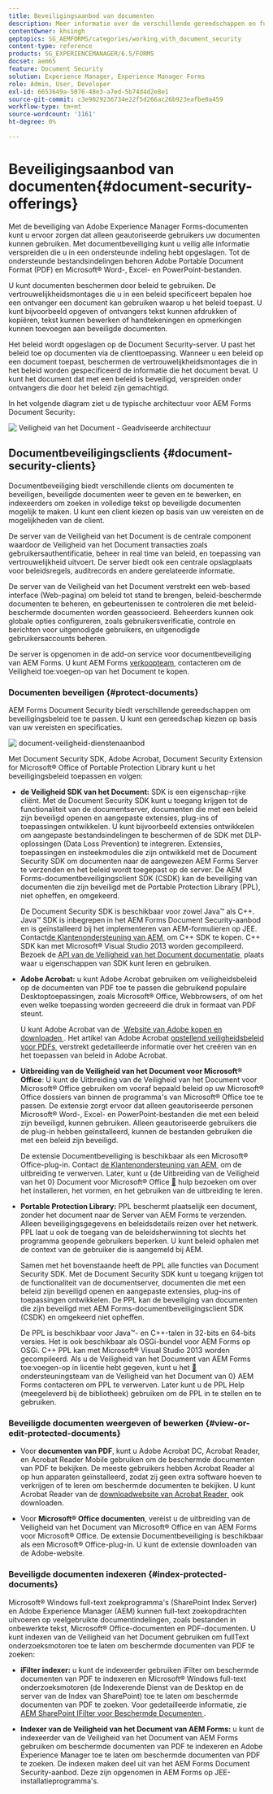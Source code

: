 ```yaml
---
title: Beveiligingsaanbod van documenten
description: Meer informatie over de verschillende gereedschappen en functies van AEM Document Security.
contentOwner: khsingh
geptopics: SG_AEMFORMS/categories/working_with_document_security
content-type: reference
products: SG_EXPERIENCEMANAGER/6.5/FORMS
docset: aem65
feature: Document Security
solution: Experience Manager, Experience Manager Forms
role: Admin, User, Developer
exl-id: 6653649a-5076-48e3-a7ed-5b74d4d2e8e1
source-git-commit: c3e9029236734e22f5d266ac26b923eafbe0a459
workflow-type: tm+mt
source-wordcount: '1161'
ht-degree: 0%

---
```


# Beveiligingsaanbod van documenten{#document-security-offerings}

Met de beveiliging van Adobe Experience Manager Forms-documenten kunt u ervoor zorgen dat alleen geautoriseerde gebruikers uw documenten kunnen gebruiken. Met documentbeveiliging kunt u veilig alle informatie verspreiden die u in een ondersteunde indeling hebt opgeslagen. Tot de ondersteunde bestandsindelingen behoren Adobe Portable Document Format (PDF) en Microsoft® Word-, Excel- en PowerPoint-bestanden.

U kunt documenten beschermen door beleid te gebruiken. De vertrouwelijkheidsmontages die u in een beleid specificeert bepalen hoe een ontvanger een document kan gebruiken waarop u het beleid toepast. U kunt bijvoorbeeld opgeven of ontvangers tekst kunnen afdrukken of kopiëren, tekst kunnen bewerken of handtekeningen en opmerkingen kunnen toevoegen aan beveiligde documenten.

Het beleid wordt opgeslagen op de Document Security-server. U past het beleid toe op documenten via de clienttoepassing. Wanneer u een beleid op een document toepast, beschermen de vertrouwelijkheidsmontages die in het beleid worden gespecificeerd de informatie die het document bevat. U kunt het document dat met een beleid is beveiligd, verspreiden onder ontvangers die door het beleid zijn gemachtigd.

In het volgende diagram ziet u de typische architectuur voor AEM Forms Document Security:

![&#x200B; Veiligheid van het Document - Geadviseerde architectuur &#x200B;](do-not-localize/document_security_architecture.png)

## Documentbeveiligingsclients {#document-security-clients}

Documentbeveiliging biedt verschillende clients om documenten te beveiligen, beveiligde documenten weer te geven en te bewerken, en indexeerders om zoeken in volledige tekst op beveiligde documenten mogelijk te maken. U kunt een client kiezen op basis van uw vereisten en de mogelijkheden van de client.

De server van de Veiligheid van het Document is de centrale component waardoor de Veiligheid van het Document transacties zoals gebruikersauthentificatie, beheer in real time van beleid, en toepassing van vertrouwelijkheid uitvoert. De server biedt ook een centrale opslagplaats voor beleidsregels, auditrecords en andere gerelateerde informatie.

De server van de Veiligheid van het Document verstrekt een web-based interface (Web-pagina) om beleid tot stand te brengen, beleid-beschermde documenten te beheren, en gebeurtenissen te controleren die met beleid-beschermde documenten worden geassocieerd. Beheerders kunnen ook globale opties configureren, zoals gebruikersverificatie, controle en berichten voor uitgenodigde gebruikers, en uitgenodigde gebruikersaccounts beheren.

De server is opgenomen in de add-on service voor documentbeveiliging van AEM Forms. U kunt AEM Forms [&#x200B; verkoopteam &#x200B;](https://business.adobe.com/nl/request-consultation/experience-cloud.html?s_osc=70114000002JNwKAAW&s_iid=70114000002JHs3AAG) contacteren om de Veiligheid toe:voegen-op van het Document te kopen.

### Documenten beveiligen {#protect-documents}

AEM Forms Document Security biedt verschillende gereedschappen om beveiligingsbeleid toe te passen. U kunt een gereedschap kiezen op basis van uw vereisten en specificaties.

![&#x200B; document-veiligheid-dienstenaanbod &#x200B;](assets/document-security-offerings.png)

Met Document Security SDK, Adobe Acrobat, Document Security Extension for Microsoft® Office of Portable Protection Library kunt u het beveiligingsbeleid toepassen en volgen:

* **de Veiligheid SDK van het Document:** SDK is een eigenschap-rijke cliënt. Met de Document Security SDK kunt u toegang krijgen tot de functionaliteit van de documentserver, documenten die met een beleid zijn beveiligd openen en aangepaste extensies, plug-ins of toepassingen ontwikkelen. U kunt bijvoorbeeld extensies ontwikkelen om aangepaste bestandsindelingen te beschermen of de SDK met DLP-oplossingen (Data Loss Prevention) te integreren. Extensies, toepassingen en insteekmodules die zijn ontwikkeld met de Document Security SDK om documenten naar de aangewezen AEM Forms Server te verzenden en het beleid wordt toegepast op de server. De AEM Forms-documentbeveiligingsclient SDK (CSDK) kan de beveiliging van documenten die zijn beveiligd met de Portable Protection Library (PPL), niet opheffen, en omgekeerd.

  De Document Security SDK is beschikbaar voor zowel Java™ als C++. Java™ SDK is inbegrepen in het AEM Forms Document Security-aanbod en is geïnstalleerd bij het implementeren van AEM-formulieren op JEE. Contact [&#x200B; de Klantenondersteuning van AEM &#x200B;](https://experienceleague.adobe.com/nl?support-solution=General&support-tab=home#support) om C++ SDK te kopen. C++ SDK kan met Microsoft® Visual Studio 2013 worden gecompileerd. Bezoek de [&#x200B; API van de Veiligheid van het Document documentatie &#x200B;](https://help.adobe.com/en_US/livecycle/11.0/Services/WS92d06802c76abadb76c48dfe12dbeb3e281-7ff0.2.html) plaats waar u eigenschappen van SDK kunt leren en gebruiken.

* **Adobe Acrobat:** u kunt Adobe Acrobat gebruiken om veiligheidsbeleid op de documenten van PDF toe te passen die gebruikend populaire Desktoptoepassingen, zoals Microsoft® Office, Webbrowsers, of om het even welke toepassing worden gecreeerd die druk in formaat van PDF steunt.

  U kunt Adobe Acrobat van de [&#x200B; Website van Adobe kopen en downloaden &#x200B;](https://www.adobe.com/acrobat/free-trial-download.html). Het artikel van Adobe Acrobat [&#x200B; opstellend veiligheidsbeleid voor PDFs &#x200B;](https://helpx.adobe.com/nl/acrobat/using/setting-security-policies-pdfs.html) verstrekt gedetailleerde informatie over het creëren van en het toepassen van beleid in Adobe Acrobat.

* **Uitbreiding van de Veiligheid van het Document voor Microsoft® Office**: U kunt de Uitbreiding van de Veiligheid van het Document voor Microsoft® Office gebruiken om vooraf bepaald beleid op uw Microsoft® Office dossiers van binnen de programma&#39;s van Microsoft® Office toe te passen. De extensie zorgt ervoor dat alleen geautoriseerde personen Microsoft® Word-, Excel- en PowerPoint-bestanden die met een beleid zijn beveiligd, kunnen gebruiken. Alleen geautoriseerde gebruikers die de plug-in hebben geïnstalleerd, kunnen de bestanden gebruiken die met een beleid zijn beveiligd.

  De extensie Documentbeveiliging is beschikbaar als een Microsoft® Office-plug-in. Contact [&#x200B; de Klantenondersteuning van AEM &#x200B;](https://helpx.adobe.com/ca/marketing-cloud/contact-support.html) om de uitbreiding te verwerven. Later, kunt u {de Uitbreiding van de Veiligheid van het 0} Document voor Microsoft® Office [&#128279;](https://experienceleague.adobe.com/docs/experience-manager-document-security/using/download-installer.html?lang=nl-NL) hulp bezoeken om over het installeren, het vormen, en het gebruiken van de uitbreiding te leren.

* **Portable Protection Library:** PPL beschermt plaatselijk een document, zonder het document naar de Server van AEM Forms te verzenden. Alleen beveiligingsgegevens en beleidsdetails reizen over het netwerk. PPL laat u ook de toegang van de beleidsherwinning tot slechts het programma geopende gebruikers beperken. U kunt beleid ophalen met de context van de gebruiker die is aangemeld bij AEM.

  Samen met het bovenstaande heeft de PPL alle functies van Document Security SDK. Met de Document Security SDK kunt u toegang krijgen tot de functionaliteit van de documentserver, documenten die met een beleid zijn beveiligd openen en aangepaste extensies, plug-ins of toepassingen ontwikkelen. De PPL kan de beveiliging van documenten die zijn beveiligd met AEM Forms-documentbeveiligingsclient SDK (CSDK) en omgekeerd niet opheffen.

  De PPL is beschikbaar voor Java™- en C++-talen in 32-bits en 64-bits versies. Het is ook beschikbaar als OSGi-bundel voor AEM Forms op OSGi. C++ PPL kan met Microsoft® Visual Studio 2013 worden gecompileerd. Als u de Veiligheid van het Document van AEM Forms toe:voegen-op in licentie hebt gegeven, kunt u het [&#128279;](https://experienceleague.adobe.com/nl?support-solution=General&support-tab=home#support) ondersteuningsteam van de Veiligheid van het Document van 0&rbrace; AEM Forms contacteren om PPL te verwerven.  Later kunt u de PPL Help (meegeleverd bij de bibliotheek) gebruiken om de PPL in te stellen en te gebruiken.

### Beveiligde documenten weergeven of bewerken {#view-or-edit-protected-documents}

* Voor **documenten van PDF**, kunt u Adobe Acrobat DC, Acrobat Reader, en Acrobat Reader Mobile gebruiken om de beschermde documenten van PDF te bekijken. De meeste gebruikers hebben Acrobat Reader al op hun apparaten geïnstalleerd, zodat zij geen extra software hoeven te verkrijgen of te leren om beschermde documenten te bekijken. U kunt Acrobat Reader van de [&#x200B; downloadwebsite van Acrobat Reader &#x200B;](https://get.adobe.com/reader/) ook downloaden.

* Voor **Microsoft® Office documenten**, vereist u de uitbreiding van de Veiligheid van het Document van Microsoft® Office en van AEM Forms voor Microsoft® Office. De extensie Documentbeveiliging is beschikbaar als een Microsoft® Office-plug-in. U kunt de extensie downloaden van de Adobe-website.

### Beveiligde documenten indexeren {#index-protected-documents}

Microsoft® Windows full-text zoekprogramma&#39;s (SharePoint Index Server) en Adobe Experience Manager (AEM) kunnen full-text zoekopdrachten uitvoeren op veelgebruikte documentindelingen, zoals bestanden in onbewerkte tekst, Microsoft® Office-documenten en PDF-documenten. U kunt indexen van de Veiligheid van het Document gebruiken om fullText onderzoeksmotoren toe te laten om beschermde documenten van PDF te zoeken:

* **iFilter indexer:** u kunt de indexeerder gebruiken iFilter om beschermde documenten van PDF te indexeren en Microsoft® Windows full-text onderzoeksmotoren (de Indexerende Dienst van de Desktop en de server van de Index van SharePoint) toe te laten om beschermde documenten van PDF te zoeken. Voor gedetailleerde informatie, zie [&#x200B; AEM SharePoint IFilter voor Beschermde Documenten &#x200B;](assets/sharepoint-ifilter-doc-security.pdf).

* **Indexer van de Veiligheid van het Document van AEM Forms:** u kunt de indexeerder van de Veiligheid van het Document van AEM Forms gebruiken om beschermde documenten van PDF te indexeren en Adobe Experience Manager toe te laten om beschermde documenten van PDF te zoeken. De indexen maken deel uit van het AEM Forms Document Security-aanbod. Deze zijn opgenomen in AEM Forms op JEE-installatieprogramma&#39;s.
